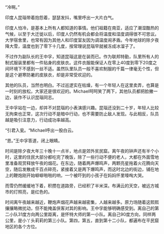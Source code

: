 “冷啊。”

印度人昆瑙带着抱怨着，瑟瑟发抖，嘴里呼出一大片白气。

印度人怕冷，是基本上所有人都知道的事情。他们祖籍在南亚，适应了潮湿酷热的气候，以至于大迁徙以后，印度人仍然有机会都会将温度和湿度调得很不可思议。大学宿舍里，也常有因为其他人和印度室友因为调温度闹矛盾。今年地球的除夕夜降大雪，温度也到了零下十几度，按常理说昆瑙早就被冻成冰溜子了。

不过作为副队长的王中孚，知道昆瑙这是在装而已。作为联邦特勤，队里所有人的制式服装里都有一件贴身的皮肤衣。这件衣服能保证人在零上40度到零下20度之间环境下不感到一丝不适。虽然队里队员一般不喜欢制服的千篇一律毫无个性，但是这个避寒防暑的皮肤衣，却是非常受欢迎的。

其他的队员，当然也明白。不过巡逻实在枯燥，有一个年轻人在这里卖弄，也算是一时刻的放松，大家还是很欢迎的。Michael呵呵笑了两下，其他队员都把脸撇一边，装作不认识昆瑙同志。

王中孚站在一边，却并不对昆瑙的小表演感兴趣。昆瑙还没到二十岁，年轻人比较无拘束也正常，这次行动不是暗中行动，也不需要防止敌人发现。与此相反，队员越是吸引注意力，行动成功率越高。

“引君入瓮。“Michael呼出一股白云。

“恩。”王中孚答道，闭上眼睛。

时间是除夕夜大年三十晚十一点半，地点是郊外贫民窟。离午夜的钟声还有半个小时，这里的住民大部分都吃完了晚饭，除了一些行动不便的老人，大都在外面雪地里准备观赏释放午夜的烟花。在东边，随着两声爆鸣声，两颗亮星拖着火花腾向天空，随后发散成千百点碎亮，紧接着又是两下爆鸣声，而这时北边的街边，铺在地上的鞭炮刚开始噼噼啪啪的响，一个被吓到的小孩子在妈妈怀里嚎啕大哭。

而雪仍然缓缓地下着，积攒在道路旁，已经积了半米深。布满云的天空，被远方城市的灯照亮，是红色的。

时间离午夜越来越近，鞭炮声烟花声越来越密集，人越来越多。原力场随着这熙熙攘攘略微扰动，但不能掩盖侠客对其的影响。王中孚能够明确感受到。离自己的第二小队31度方向两公里距离，是怀特大师的第一小队。离自己90度方向，同样两公里，是小丫头莉莉的第三小队。第四，第五，直到第十二小队，都遍布在平民窟地区的各个方位。

